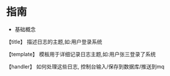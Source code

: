# 指南

- 基础概念

【title】 描述日志的主题,如:用户登录系统

【template】 模板用于详细记录日志主题,如:用户张三登录了系统

【handler】 如何处理这些日志, 控制台输入/保存到数据库/推送到mq
